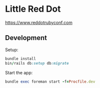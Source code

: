 # Little Red Dot

https://www.reddotrubyconf.com

## Development

Setup:
```ruby
bundle install
bin/rails db:setup db:migrate
```

Start the app:
```ruby
bundle exec foreman start -f=Procfile.dev
```
